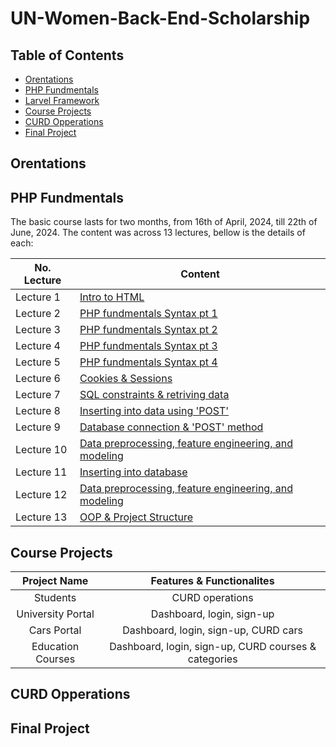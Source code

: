 # UN-Women-Back-End-Scholarship

## Table of Contents
- [Orentations](#Orentations)
- [PHP Fundmentals](#PHP-Fundmentals)
- [Larvel Framework](#Larvel-Framework)
- [Course Projects](#Course-Projects)
- [CURD Opperations](#CURD-Opperations)
- [Final Project](#Final-Project)


## Orentations

## PHP Fundmentals
The basic course lasts for two months, from 16th of April, 2024, till 22th of June, 2024. The content was across 13 lectures, bellow is the details of each:


| No. Lecture | Content |
|-------------|---------|
| Lecture 1   | [Intro to HTML](https://github.com/astral-fate/UN-Women-Back-End-Scholarship/tree/main/Day%201)|
| Lecture 2   | [PHP fundmentals Syntax pt 1](https://github.com/astral-fate/UN-Women-Back-End-Scholarship/tree/main/Day%202) |
| Lecture 3   | [PHP fundmentals Syntax pt 2](https://github.com/astral-fate/UN-Women-Back-End-Scholarship/tree/main/Day%202) |
| Lecture 4   | [PHP fundmentals Syntax pt 3](https://github.com/astral-fate/UN-Women-Back-End-Scholarship/tree/main/Day%204) |
| Lecture 5   | [PHP fundmentals Syntax pt 4](https://github.com/astral-fate/UN-Women-Back-End-Scholarship/tree/main/Day%205) |
| Lecture 6   | [Cookies & Sessions](https://github.com/astral-fate/UN-Women-Back-End-Scholarship/tree/main/Day%206) |
| Lecture 7   | [SQL constraints & retriving data](https://github.com/astral-fate/UN-Women-Back-End-Scholarship/tree/main/Day%207) |
| Lecture 8   | [Inserting into data using 'POST'](https://github.com/astral-fate/UN-Women-Back-End-Scholarship/tree/main/Day%208) |
| Lecture 9   | [Database connection & 'POST' method](https://github.com/astral-fate/UN-Women-Back-End-Scholarship/tree/main/Day%209) |
| Lecture 10  | [Data preprocessing, feature engineering, and modeling](https://github.com/astral-fate/UN-Women-Back-End-Scholarship/tree/main/Day%2010) |
| Lecture 11   | [Inserting into database](https://github.com/astral-fate/UN-Women-Back-End-Scholarship/tree/main/Day%2011) |
| Lecture 12   | [Data preprocessing, feature engineering, and modeling](https://github.com/astral-fate/UN-Women-Back-End-Scholarship/tree/main/Day%2012) |
| Lecture 13   | [OOP & Project Structure](https://example.com/lecture1) |




## Course Projects

| Project Name         | Features & Functionalites|
| :-------------: | :-------------: |
| Students | CURD operations |
| University Portal | Dashboard, login, sign-up  |
| Cars Portal | Dashboard, login, sign-up, CURD cars |
| Education Courses | Dashboard, login, sign-up, CURD courses & categories |



## CURD Opperations



## Final Project

